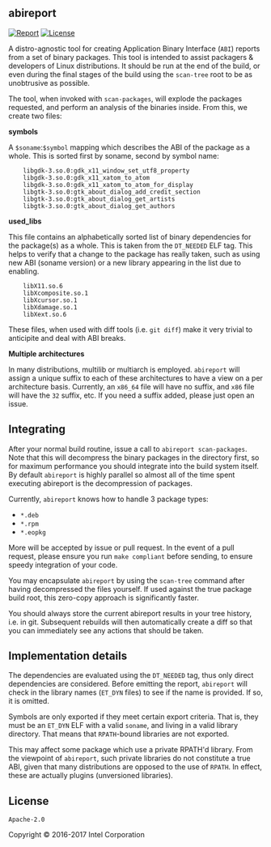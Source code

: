 abireport
----------

[![Report](https://goreportcard.com/badge/github.com/clearlinux/abireport)](https://goreportcard.com/report/github.com/clearlinux/abireport) [![License](https://img.shields.io/badge/License-Apache%202.0-blue.svg)](https://opensource.org/licenses/Apache-2.0)


A distro-agnostic tool for creating Application Binary Interface (`ABI`) reports from a set of binary packages. This tool is intended to assist packagers & developers of Linux distributions. It should be run at the end of the build, or even during the final stages of the build using the `scan-tree` root to be as unobtrusive as possible.

The tool, when invoked with `scan-packages`, will explode the packages requested, and perform an analysis of the binaries inside. From this, we create two files:

**symbols**

A `$soname`:`$symbol` mapping which describes the ABI of the package as a whole. This is sorted first by soname, second by symbol name:

        libgdk-3.so.0:gdk_x11_window_set_utf8_property
        libgdk-3.so.0:gdk_x11_xatom_to_atom
        libgdk-3.so.0:gdk_x11_xatom_to_atom_for_display
        libgtk-3.so.0:gtk_about_dialog_add_credit_section
        libgtk-3.so.0:gtk_about_dialog_get_artists
        libgtk-3.so.0:gtk_about_dialog_get_authors


**used_libs**

This file contains an alphabetically sorted list of binary dependencies for the package(s) as a whole. This is taken from the `DT_NEEDED` ELF tag. This helps to verify that a change to the package has really taken, such as using new ABI (soname version) or a new library appearing in the list due to enabling.

        libX11.so.6
        libXcomposite.so.1
        libXcursor.so.1
        libXdamage.so.1
        libXext.so.6


These files, when used with diff tools (i.e. `git diff`) make it very trivial to anticipite and deal with ABI breaks.

**Multiple architectures**

In many distributions, multilib or multiarch is employed. `abireport` will assign a unique suffix to each of these architectures to have a view on a per architecture basis. Currently, an `x86_64` file will have no suffix, and `x86` file will have the `32` suffix, etc. If you need a suffix added, please just open an issue.

Integrating
-----------

After your normal build routine, issue a call to `abireport scan-packages`. Note that this will decompress the binary packages in the directory first, so for maximum performance you should integrate into the build system itself. By default `abireport` is highly parallel so almost all of the time spent executing abireport is the decompression of packages.

Currently, `abireport` knows how to handle 3 package types:

 - `*.deb`
 - `*.rpm`
 - `*.eopkg`

More will be accepted by issue or pull request. In the event of a pull request, please ensure you run `make compliant` before sending, to ensure speedy integration of your code.

You may encapsulate `abireport` by using the `scan-tree` command after having decompressed the files yourself. If used against the true package build root, this zero-copy approach is significantly faster.

You should always store the current abireport results in your tree history, i.e. in git. Subsequent rebuilds will then automatically create a diff so that you can immediately see any actions that should be taken.


Implementation details
----------------------

The dependencies are evaluated using the `DT_NEEDED` tag, thus only direct dependencies are considered. Before emitting the report, `abireport` will check in the library names (`ET_DYN` files) to see if the name is provided. If so, it is omitted.

Symbols are only exported if they meet certain export criteria. That is, they must be an `ET_DYN` ELF with a valid `soname`, and living in a valid library directory. That means that `RPATH`-bound libraries are not exported.

This may affect some package which use a private RPATH'd library. From the viewpoint of `abireport`, such private libraries do not constitute a true ABI, given that many distributions are opposed to the use of `RPATH`. In effect, these are actually plugins (unversioned libraries).

License
-------

`Apache-2.0`

Copyright © 2016-2017 Intel Corporation
